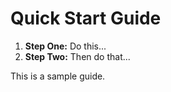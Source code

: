 # Quick Start Guide

1. **Step One:** Do this...
2. **Step Two:** Then do that...

This is a sample guide.
